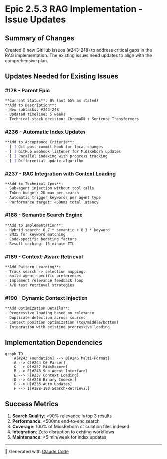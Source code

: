 # Epic 2.5.3 RAG Implementation - Issue Updates

## Summary of Changes

Created 6 new GitHub issues (#243-248) to address critical gaps in the RAG implementation. The existing issues need updates to align with the comprehensive plan.

## Updates Needed for Existing Issues

### #178 - Parent Epic
```markdown
**Current Status**: 0% (not 65% as stated)
**Add to Description**:
- New subtasks: #243-248
- Updated timeline: 5 weeks
- Technical stack decision: ChromaDB + Sentence Transformers
```

### #236 - Automatic Index Updates
```markdown
**Add to Acceptance Criteria**:
- [ ] Git post-commit hook for local changes
- [ ] GitHub webhook listener for MidsReborn updates
- [ ] Parallel indexing with progress tracking
- [ ] Differential update algorithm
```

### #237 - RAG Integration with Context Loading
```markdown
**Add to Technical Spec**:
- Sub-agent injection without tool calls
- Token budget: 2K max per search
- Automatic trigger keywords per agent type
- Performance target: <500ms total latency
```

### #188 - Semantic Search Engine
```markdown
**Add to Implementation**:
- Hybrid search: 0.7 * semantic + 0.3 * keyword
- BM25 for keyword matching
- Code-specific boosting factors
- Result caching: 15-minute TTL
```

### #189 - Context-Aware Retrieval
```markdown
**Add Pattern Learning**:
- Track search -> selection mappings
- Build agent-specific preferences
- Implement relevance feedback loop
- A/B test retrieval strategies
```

### #190 - Dynamic Context Injection
```markdown
**Add Optimization Details**:
- Progressive loading based on relevance
- Duplicate detection across sources
- Context position optimization (top/middle/bottom)
- Integration with existing progressive loading
```

## Implementation Dependencies

```mermaid
graph TD
    A[#243 Foundation] --> B[#245 Multi-Format]
    A --> C[#244 C# Parser]
    C --> D[#247 MidsReborn]
    B --> E[#246 Sub-Agent Interface]
    E --> F[#237 Context Loading]
    D --> G[#248 Binary Indexer]
    G --> H[#236 Auto Updates]
    F --> I[#188-190 Search/Retrieval]
```

## Success Metrics

1. **Search Quality**: >90% relevance in top 3 results
2. **Performance**: <500ms end-to-end search
3. **Coverage**: 100% of MidsReborn calculation files indexed
4. **Integration**: Zero disruption to existing workflows
5. **Maintenance**: <5 min/week for index updates

---
🤖 Generated with [Claude Code](https://claude.ai/code)